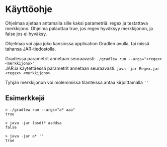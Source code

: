 # Käyttöohje

Ohjelmaa ajetaan antamalla sille kaksi parametriä: regex ja testattava merkkijono.
Ohjelma palauttaa true, jos regex hyväksyy merkkijonon, ja false jos ei hyväksy.

Ohjelmaa voi ajaa joko kansiossa application Gradlen avulla, tai missä tahansa JAR-tiedostolla.

Gradlessa parametrit annetaan seuraavasti: `./gradlew run --args="<regex> <merkkijono>"`  
JAR:ia käytettäessä parametrit annetaan seuraavasti: `java -jar Regex.jar <regex> <merkkijono>`

Tyhjän merkkijonon voi molemmissa tilanteissa antaa kirjoittamalla `''`

## Esimerkkejä
`> ./gradlew run --args="a* aaa"`  
`true` 

`> java -jar (asd)* asddsa`  
`false`

`> java -jar a* ''`  
`true`